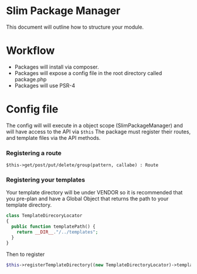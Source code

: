 # Slim Package Manager

This document will outline how to structure your module.

# Workflow

- Packages will install via composer.
- Packages will expose a config file in the root directory called package.php
- Packages will use PSR-4

# Config file

The config will will execute in a object scope (SlimPackageManager) and will have access to the API via `$this`
The package must register their routes, and template files via the API methods.


### Registering a route

`$this->get/post/put/delete/group(pattern, callabe) : Route`

### Registering your templates

Your template directory will be under VENDOR so it is recommended that you pre-plan and have a Global Object that returns the path to your template directory.

```php
class TemplateDirecoryLocator
{
  public function templatePath() {
    return __DIR__."/../templates";
  }
}
```

Then to register
```php
$this->registerTemplateDirectory((new TemplateDirectoryLocator)->templatePath());
```

